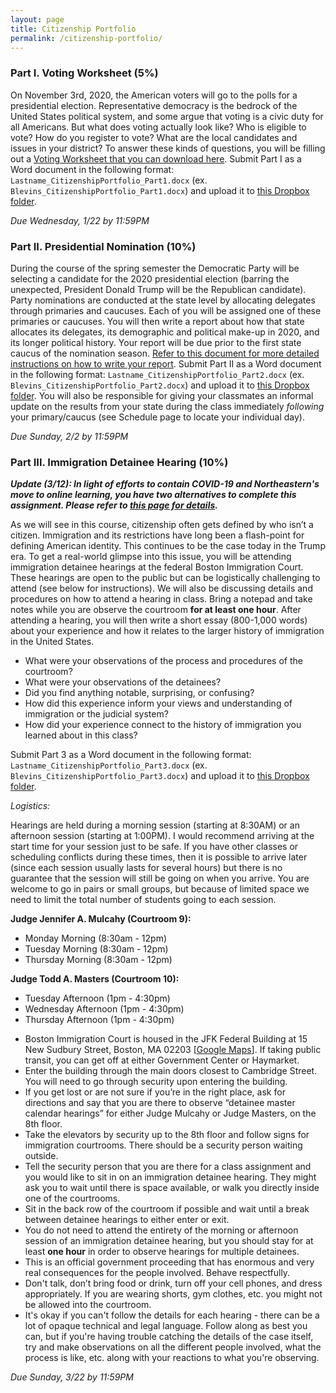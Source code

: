 ```yaml
---
layout: page
title: Citizenship Portfolio
permalink: /citizenship-portfolio/
---
```


### Part I. Voting Worksheet (5%)

On November 3rd, 2020, the American voters will go to the polls for a presidential election. Representative democracy is the bedrock of the United States political system, and some argue that voting is a civic duty for all Americans. But what does voting actually look like? Who is eligible to vote? How do you register to vote? What are the local candidates and issues in your district? To answer these kinds of questions, you will be filling out a [Voting Worksheet that you can download here]({{site.baseurl}}/downloads/CitizenshipPortfolio_Part1.docx). Submit Part I as a Word document in the following format: `Lastname_CitizenshipPortfolio_Part1.docx` (ex. `Blevins_CitizenshipPortfolio_Part1.docx`) and upload it to [this Dropbox folder](https://www.dropbox.com/request/mjQk0WmUw6gFmSOX49HZ).

*Due Wednesday, 1/22 by 11:59PM* 

### Part II. Presidential Nomination (10%)

During the course of the spring semester the Democratic Party will be selecting a candidate for the 2020 presidential election (barring the unexpected, President Donald Trump will be the Republican candidate). Party nominations are conducted at the state level by allocating delegates through primaries and caucuses. Each of you will be assigned one of these primaries or caucuses. You will then write a report about how that state allocates its delegates, its demographic and political make-up in 2020, and its longer political history. Your report will be due prior to the first state caucus of the nomination season. [Refer to this document for more detailed instructions on how to write your report]({{site.baseurl}}/downloads/CitizenshipPortfolio_Part2.docx). Submit Part II as a Word document in the following format: `Lastname_CitizenshipPortfolio_Part2.docx` (ex. `Blevins_CitizenshipPortfolio_Part2.docx`) and upload it to [this Dropbox folder](https://www.dropbox.com/request/1hjPyh14XU5tS36M28TX). You will also be responsible for giving your classmates an informal update on the results from your state during the class immediately *following* your primary/caucus (see Schedule page to locate your individual day).

*Due Sunday, 2/2 by 11:59PM*

### Part III. Immigration Detainee Hearing (10%)

***Update (3/12): In light of efforts to contain COVID-19 and Northeastern's move to online learning, you have two alternatives to complete this assignment. Please refer to [this page for details]({{site.baseurl}}/citizenship-portfolio-alternatives).***

As we will see in this course, citizenship often gets defined by who isn’t a citizen. Immigration and its restrictions have long been a flash-point for defining American identity. This continues to be the case today in the Trump era. To get a real-world glimpse into this issue, you will be attending immigration detainee hearings at the federal Boston Immigration Court. These hearings are open to the public but can be logistically challenging to attend (see below for instructions). We will also be discussing details and procedures on how to attend a hearing in class. Bring a notepad and take notes while you are observe the courtroom **for at least one hour**. After attending a hearing, you will then write a short essay (800-1,000 words) about your experience and how it relates to the larger history of immigration in the United States.

- What were your observations of the process and procedures of the courtroom?
- What were your observations of the detainees?
- Did you find anything notable, surprising, or confusing?
- How did this experience inform your views and understanding of immigration or the judicial system?
- How did your experience connect to the history of immigration you learned about in this class?

Submit Part 3 as a Word document in the following format: `Lastname_CitizenshipPortfolio_Part3.docx` (ex. `Blevins_CitizenshipPortfolio_Part3.docx`) and upload it to [this Dropbox folder](https://www.dropbox.com/request/Sx3RnK1q78IkLRhWT5jz).

*Logistics:*

Hearings are held during a morning session (starting at 8:30AM) or an afternoon session (starting at 1:00PM). I would recommend arriving at the start time for your session just to be safe. If you have other classes or scheduling conflicts during these times, then it is possible to arrive later (since each session usually lasts for several hours) but there is no guarantee that the session will still be going on when you arrive. You are welcome to go in pairs or small groups, but because of limited space we need to limit the total number of students going to each session.

**Judge Jennifer A. Mulcahy (Courtroom 9):**

* Monday Morning (8:30am - 12pm)
* Tuesday Morning (8:30am - 12pm)
* Thursday Morning (8:30am - 12pm)

**Judge Todd A. Masters (Courtroom 10):**

* Tuesday Afternoon (1pm - 4:30pm)
* Wednesday Afternoon (1pm - 4:30pm)
* Thursday Afternoon (1pm - 4:30pm)

- Boston Immigration Court is housed in the JFK Federal Building at 15 New Sudbury Street,
Boston, MA 02203 [[Google Maps](https://goo.gl/maps/wP9VTPEUPJN2)]. If taking public transit, you can get off at either Government Center or Haymarket.
- Enter the building through the main doors closest to Cambridge Street. You will need to go through security upon entering the building. 
- If you get lost or are not sure if you’re in the right place, ask for directions and say that you are there to observe “detainee master calendar hearings” for either Judge Mulcahy or Judge Masters, on the 8th floor.
- Take the elevators by security up to the 8th floor and follow signs for immigration courtrooms. There should be a security person waiting outside.
- Tell the security person that you are there for a class assignment and you would like to sit in on an immigration detainee hearing. They might ask you to wait until there is space available, or walk you directly inside one of the courtrooms. 
- Sit in the back row of the courtroom if possible and wait until a break between detainee hearings to either enter or exit. 
- You do not need to attend the entirety of the morning or afternoon session of an immigration detainee hearing, but you should stay for at least **one hour** in order to observe hearings for multiple detainees. 
- This is an official government proceeding that has enormous and very real consequences for the people involved. Behave respectfully.  
- Don't talk, don’t bring food or drink, turn off your cell phones, and dress appropriately. If you are wearing shorts, gym clothes, etc. you might not be allowed into the courtroom. 
- It's okay if you can't follow the details for each hearing - there can be a lot of opaque technical and legal language. Follow along as best you can, but if you're having trouble catching the details of the case itself, try and make observations on all the different people involved, what the process is like, etc. along with your reactions to what you're observing. 

*Due Sunday, 3/22 by 11:59PM*